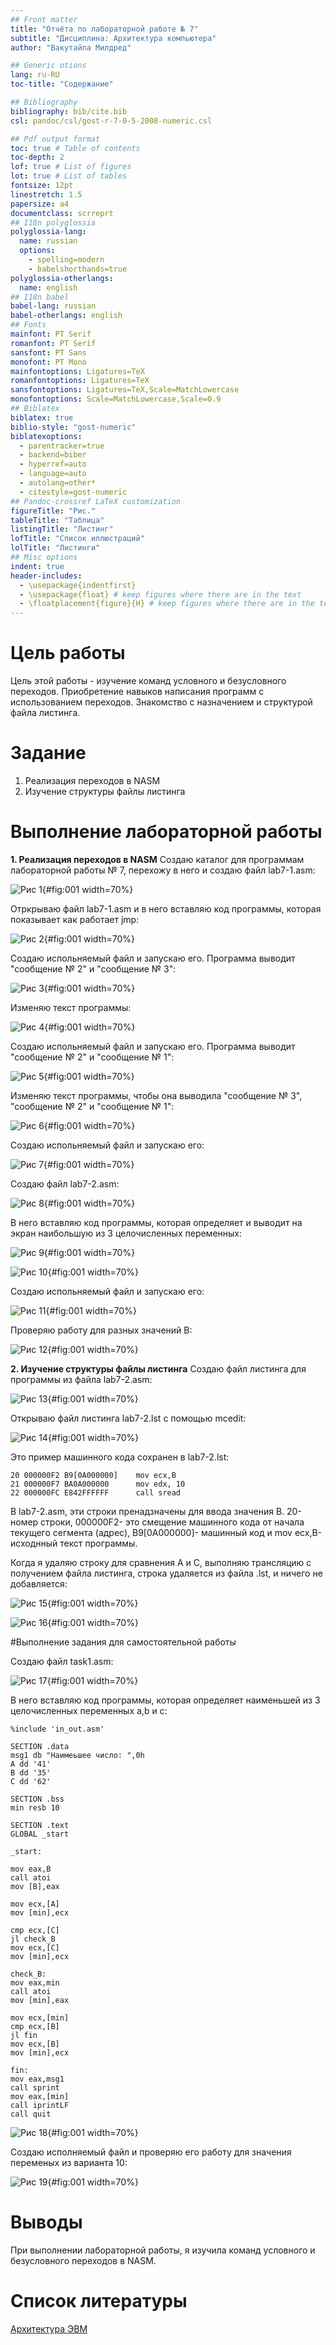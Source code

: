 ```yaml
---
## Front matter
title: "Отчёта по лабораторной работе № 7"
subtitle: "Дисциплина: Архитектура компьютера"
author: "Вакутайпа Милдред"

## Generic otions
lang: ru-RU
toc-title: "Содержание"

## Bibliography
bibliography: bib/cite.bib
csl: pandoc/csl/gost-r-7-0-5-2008-numeric.csl

## Pdf output format
toc: true # Table of contents
toc-depth: 2
lof: true # List of figures
lot: true # List of tables
fontsize: 12pt
linestretch: 1.5
papersize: a4
documentclass: scrreprt
## I18n polyglossia
polyglossia-lang:
  name: russian
  options:
	- spelling=modern
	- babelshorthands=true
polyglossia-otherlangs:
  name: english
## I18n babel
babel-lang: russian
babel-otherlangs: english
## Fonts
mainfont: PT Serif
romanfont: PT Serif
sansfont: PT Sans
monofont: PT Mono
mainfontoptions: Ligatures=TeX
romanfontoptions: Ligatures=TeX
sansfontoptions: Ligatures=TeX,Scale=MatchLowercase
monofontoptions: Scale=MatchLowercase,Scale=0.9
## Biblatex
biblatex: true
biblio-style: "gost-numeric"
biblatexoptions:
  - parentracker=true
  - backend=biber
  - hyperref=auto
  - language=auto
  - autolang=other*
  - citestyle=gost-numeric
## Pandoc-crossref LaTeX customization
figureTitle: "Рис."
tableTitle: "Таблица"
listingTitle: "Листинг"
lofTitle: "Список иллюстраций"
lolTitle: "Листинги"
## Misc options
indent: true
header-includes:
  - \usepackage{indentfirst}
  - \usepackage{float} # keep figures where there are in the text
  - \floatplacement{figure}{H} # keep figures where there are in the text
---
```


# Цель работы

Цель этой работы - изучение команд условного и безусловного переходов. Приобретение навыков написания программ с использованием переходов. Знакомство с назначением и структурой файла листинга.

# Задание

1. Реализация переходов в NASM
2. Изучение структуры файлы листинга

# Выполнение лабораторной работы

**1. Реализация переходов в NASM**
Создаю каталог для программам лабораторной работы № 7, перехожу в него и создаю файл lab7-1.asm:

![Рис 1](image/1.png){#fig:001 width=70%}

Отркрываю файл lab7-1.asm и в него вставляю код программы, которая показывает как работает jmp:

![Рис 2](image/3.png){#fig:001 width=70%}

Создаю испольняемый файл и запускаю его. Программа выводит "сообщение № 2" и "сообщение № 3":

![Рис 3](image/4.png){#fig:001 width=70%}

Изменяю текст программы:

![Рис 4](image/5.png){#fig:001 width=70%}

Создаю испольняемый файл и запускаю его. Программа выводит "сообщение № 2" и "сообщение № 1":

![Рис 5](image/6.png){#fig:001 width=70%}

Изменяю текст программы, чтобы она выводила "сообщение № 3", "сообщение № 2" и "сообщение № 1":

![Рис 6](image/7.png){#fig:001 width=70%}

Создаю испольняемый файл и запускаю его:

![Рис 7](image/8.png){#fig:001 width=70%}

Создаю файл lab7-2.asm:

![Рис 8](image/9.png){#fig:001 width=70%}

В него вставляю код программы, которая определяет и выводит на экран наибольшую из 3 целочисленных переменных:

![Рис 9](image/10.png){#fig:001 width=70%}

![Рис 10](image/11.png){#fig:001 width=70%}

Создаю испольняемый файл и запускаю его:

![Рис 11](image/12.png){#fig:001 width=70%}

Проверяю работу для разных значений B:

![Рис 12](image/13.png){#fig:001 width=70%}


**2. Изучение структуры файлы листинга**
Создаю файл листинга для программы из файла lab7-2.asm:

![Рис 13](image/14.png){#fig:001 width=70%}

Открываю файл листинга lab7-2.lst с помощью mcedit:

![Рис 14](image/15.png){#fig:001 width=70%}

Это пример машинного кода сохранен в lab7-2.lst:

```
20 000000F2 B9[0A000000]	mov ecx,B
21 000000F7 BA0A000000		mov edx, 10
22 000000FC E842FFFFFF		call sread		
```
В lab7-2.asm, эти строки пренадзначены для ввода значения B.
20- номер строки, 000000F2- это смещение машинного кода от начала текущего сегмента (адрес), B9[0A000000]- машинный код и mov ecx,B- исходнный текст программы. 

Когда я удаляю строку для сравнения A и C, выполняю трансляцию с получением файла листинга, строка удаляется из файла .lst, и ничего не добавляется:

![Рис 15](image/16.png){#fig:001 width=70%}

![Рис 16](image/17.png){#fig:001 width=70%}

#Выполнение задания для самостоятельной работы

Создаю файл task1.asm:

![Рис 17](image/18.png){#fig:001 width=70%}

В него вставляю код программы, которая определяет  наименьшей из 3 целочисленных переменных a,b и c:

```
%include 'in_out.asm'

SECTION .data
msg1 db "Наимеьшее число: ",0h
A dd '41'
B dd '35'
C dd '62'

SECTION .bss
min resb 10

SECTION .text
GLOBAL _start

_start:

mov eax,B
call atoi
mov [B],eax

mov ecx,[A]
mov [min],ecx

cmp ecx,[C]
jl check_B
mov ecx,[C]
mov [min],ecx

check_B:
mov eax,min
call atoi
mov [min],eax

mov ecx,[min]
cmp ecx,[B]
jl fin
mov ecx,[B]
mov [min],ecx

fin:
mov eax,msg1
call sprint
mov eax,[min]
call iprintLF
call quit
```

![Рис 18](image/20.png){#fig:001 width=70%}

Создаю исполняемый файл и проверяю его работу для значения переменых из варианта 10:

![Рис 19](image/21.png){#fig:001 width=70%}
# Выводы

При выполнении лабораторной работы, я изучила команд условного и безусловного переходов в NASM.

# Список литературы

[Архитектура ЭВМ](https://esystem.rudn.ru/pluginfile.php/2089087/mod_resource/content/0/%D0%9B%D0%B0%D0%B1%D0%BE%D1%80%D0%B0%D1%82%D0%BE%D1%80%D0%BD%D0%B0%D1%8F%20%D1%80%D0%B0%D0%B1%D0%BE%D1%82%D0%B0%20%E2%84%967.%20%D0%9A%D0%BE%D0%BC%D0%B0%D0%BD%D0%B4%D1%8B%20%D0%B1%D0%B5%D0%B7%D1%83%D1%81%D0%BB%D0%BE%D0%B2%D0%BD%D0%BE%D0%B3%D0%BE%20%D0%B8%20%D1%83%D1%81%D0%BB%D0%BE%D0%B2%D0%BD%D0%BE%D0%B3%D0%BE%20%D0%BF%D0%B5%D1%80%D0%B5%D1%85%D0%BE%D0%B4%D0%BE%D0%B2%20%D0%B2%20Nasm.%20%D0%9F%D1%80%D0%BE%D0%B3%D1%80%D0%B0%D0%BC%D0%BC%D0%B8%D1%80%D0%BE%D0%B2%D0%B0%D0%BD%D0%B8%D0%B5%20%D0%B2%D0%B5%D1%82%D0%B2%D0%BB%D0%B5%D0%BD%D0%B8%D0%B9..pdf)
